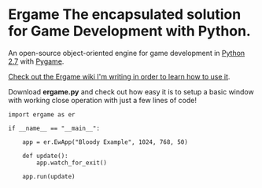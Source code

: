 Ergame
The encapsulated solution for Game Development with Python.
======

An open-source object-oriented engine for game development in [Python 2.7](https://www.python.org/download/releases/2.7/) with [Pygame](http://www.pygame.org/news.html).

[Check out the Ergame wiki I'm writing in order to learn how to use it](https://github.com/EricsonWillians/Ergame/wiki).

Download **ergame.py** and check out how easy it is to setup a basic window with working close operation with just a few lines of code!

```
import ergame as er

if __name__ == "__main__":
	
	app = er.EwApp("Bloody Example", 1024, 768, 50)
	
	def update():	
		app.watch_for_exit()
		
	app.run(update)

```

